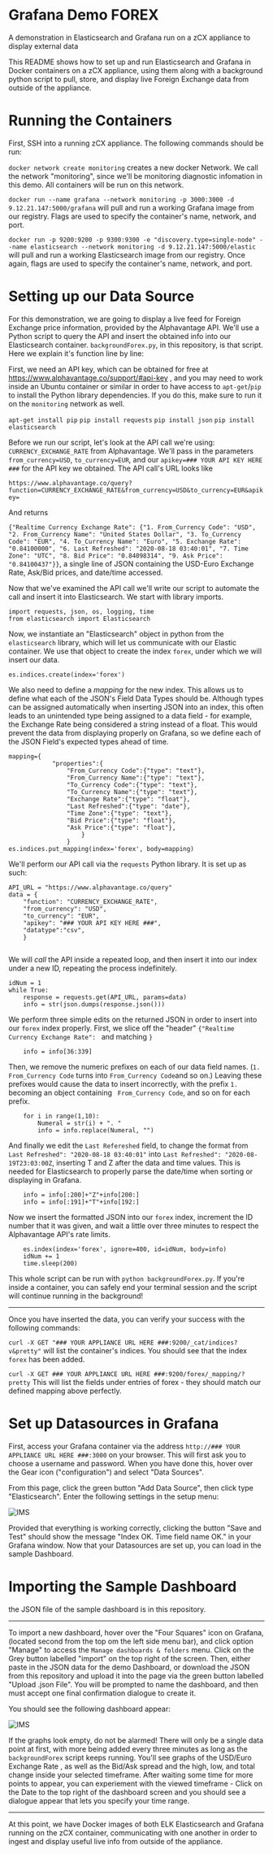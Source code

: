 # Grafana Demo FOREX
A demonstration in Elasticsearch and Grafana run on a zCX appliance to display external data

This README shows how to set up and run Elasticsearch and Grafana in Docker containers on a zCX appliance, 
using them along with a background python script to pull, store, and display live Foreign Exchange data from
outside of the appliance.

# Running the Containers

First, SSH into a running zCX appliance. The following commands should be run:

`docker network create monitoring` creates a new docker Network. We call the network "monitoring", since we'll be
monitoring diagnostic infomation in this demo. All containers will be run on this network.

`docker run --name grafana --network monitoring -p 3000:3000 -d 9.12.21.147:5000/grafana` will pull and run a working Grafana image
from our registry. Flags are used to specify the container's name, network, and port. 

`docker run -p 9200:9200 -p 9300:9300 -e "discovery.type=single-node" --name elasticsearch --network monitoring -d 9.12.21.147:5000/elastic
` will pull and run a working Elasticsearch image from our registry. Once again, flags are used to specify the container's name, network, and port. 

# Setting up our Data Source

For this demonstration, we are going to display a live feed for Foreign Exchange price information, provided by the Alphavantage API.
We'll use a Python script to query the API and insert the obtained info into our Elasticsearch container. `backgroundForex.py`, in this
repository, is that script. Here we explain it's function line by line:

First, we need an API key, which can be obtained for free at https://www.alphavantage.co/support/#api-key , and you may need to work inside an Ubuntu container or similar in order to have access to `apt-get`/`pip` to install the Python library dependencies. If you do this, make sure to run it on the `monitoring` network as well. 

`apt-get install pip`
`pip install requests`
`pip install json`
`pip install elasticsearch`

Before we run our script, let's look at the API call we're using: `CURRENCY_EXCHANGE_RATE` from Alphavantage. We'll pass in the parameters
`from_currency=USD`, `to_currency=EUR`, and our `apikey=### YOUR API KEY HERE ###` for the API key we obtained. The API call's URL looks like

`https://www.alphavantage.co/query?function=CURRENCY_EXCHANGE_RATE&from_currency=USD&to_currency=EUR&apikey=`

And returns 

`{"Realtime Currency Exchange Rate": {"1. From_Currency Code": "USD", "2. From_Currency Name": "United States Dollar", "3. To_Currency Code": "EUR", "4. To_Currency Name": "Euro", "5. Exchange Rate": "0.84100000", "6. Last Refreshed": "2020-08-18 03:40:01", "7. Time Zone": "UTC", "8. Bid Price": "0.84098314", "9. Ask Price": "0.84100437"}}`, a single line of JSON containing the USD-Euro Exchange Rate, Ask/Bid prices, and date/time accessed. 

Now that we've examined the API call we'll write our script to automate the call and insert it into Elasticsearch. We start with library imports.

```
import requests, json, os, logging, time
from elasticsearch import Elasticsearch
```

Now, we instantiate an "Elasticsearch" object in python from the `elasticsearch` library, which will let us communicate with our Elastic container. We use that object to create the index `forex`, under which we will insert our data. 

```es = Elasticsearch([{'host': '### YOUR APPLIANCE URL HERE ###', 'port': '9200'}])
es.indices.create(index='forex')
```

We also need to define a _mapping_ for the new index. 
This allows us to define what each of the JSON's Field Data Types should be. Although types can be assigned automatically
when inserting JSON into an index, this often leads to an unintended type being assigned to a data field - for example, the Exchange Rate being considered a string instead of a float. This would prevent the data from displaying properly on Grafana, so we define each of the JSON Field's expected types ahead of time. 

```
mapping={
            "properties":{
                "From_Currency Code":{"type": "text"},
                "From_Currency Name":{"type": "text"},
                "To_Currency Code":{"type": "text"},
                "To_Currency Name":{"type": "text"},
                "Exchange Rate":{"type": "float"},
                "Last Refreshed":{"type": "date"},
                "Time Zone":{"type": "text"},
                "Bid Price":{"type": "float"},
                "Ask Price":{"type": "float"},
                    }
                }
es.indices.put_mapping(index='forex', body=mapping)
```

We'll perform our API call via the `requests` Python library. It is set up as such:

```
API_URL = "https://www.alphavantage.co/query"
data = {
    "function": "CURRENCY_EXCHANGE_RATE",
    "from_currency": "USD",
    "to_currency": "EUR",
    "apikey": "### YOUR API KEY HERE ###",
    "datatype":"csv",
    }
    
```

We will _call_ the API inside a repeated loop, and then insert it into our index under a new ID, repeating the process indefinitely.
```
idNum = 1
while True:
    response = requests.get(API_URL, params=data)
    info = str(json.dumps(response.json()))
```
We perform three simple edits on the returned JSON in order to insert into our `forex` index properly. First, we slice off the "header"
`{"Realtime Currency Exchange Rate": ` and matching `}`
```
    info = info[36:339]
```
Then, we remove the numeric prefixes on each of our data field names. (`1. From_Currency Code` turns into `From_Currency Code`and so on.) Leaving these prefixes would cause the data to insert incorrectly, with the prefix `1. ` becoming an object containing ` From_Currency Code`, and so on for each prefix.
```
    for i in range(1,10):
        Numeral = str(i) + ". "
        info = info.replace(Numeral, "")
```
And finally we edit the `Last Refereshed` field, to change the format from `Last Refreshed": "2020-08-18 03:40:01"` into `Last Refreshed": "2020-08-19T23:03:00Z`, inserting T and Z after the data and time values. This is needed for Elasticsearch to properly parse the date/time when sorting or displaying in Grafana. 
```
    info = info[:200]+"Z"+info[200:]
    info = info[:191]+"T"+info[192:]
```
Now we insert the formatted JSON into our `forex` index, increment the ID number that it was given, and wait a little over three minutes to respect the Alphavantage API's rate limits.
```
    es.index(index='forex', ignore=400, id=idNum, body=info)
    idNum += 1
    time.sleep(200)
```

This whole script can be run with `python backgroundForex.py`. If you're inside a container, you can safely end your terminal session and the script will continue running in the background!

---
Once you have inserted the data, you can verify your success with the following commands:

`curl -X GET "### YOUR APPLIANCE URL HERE ###:9200/_cat/indices?v&pretty"` will list the container's indices. You should see that the index `forex` has been added.

`curl -X GET ### YOUR APPLIANCE URL HERE ###:9200/forex/_mapping/?pretty` This will list the fields under entries of forex - they should match our defined mapping above perfectly.

# Set up Datasources in Grafana

First, access your Grafana container via the address `http://### YOUR APPLIANCE URL HERE ###:3000` on your browser. This will first ask you to choose a username and password. When you have done this, hover over the Gear icon ("configuration") and select "Data Sources".

From this page, click the green button "Add Data Source", then click type "Elasticsearch". Enter the following settings in the setup menu:

![IMS](/forexDataSource.PNG?raw=true)

Provided that everything is working correctly, clicking the button "Save and Test" should show the message "Index OK. Time field name OK." in your Grafana window. Now that your Datasources are set up, you can load in the sample Dashboard.

# Importing the Sample Dashboard

the JSON file of the sample dashboard is in this repository. 

---
To import a new dashboard, hover over the "Four Squares" icon on Grafana, (located second from the top om the left side menu bar), and click option "Manage" to access the `Manage dashboards & folders` menu. Click on the Grey button labelled "import" on the top right of the screen. Then, either paste in the JSON data for the demo Dashboard, or download the JSON from this repository and upload it into the page via the green button labelled "Upload .json File". You will be prompted to name the dashboard, and then must accept one final confirmation dialogue to create it. 

You should see the following dashboard appear:

![IMS](/Grafana-Demo-FOREX-master/forexImage.PNG?raw=true)


If the graphs look empty, do not be alarmed! There will only be a single data point at first, with more being added every three minutes as long as the `backgroundForex` script keeps running. You'll see graphs of the USD/Euro Exchange Rate , as well as the Bid/Ask spread and the high, low, and total change inside your selected timeframe. After waiting some time for more points to appear, you can experiement with the viewed timeframe - Click on the Date to the top right of the dashboard screen and you should see a dialogue appear that lets you specify your time range. 
 
 ---
 At this point, we have Docker images of both ELK Elasticsearch and Grafana running on the zCX container, communicating with one another in order to ingest and display useful live info from outside of the appliance. 
